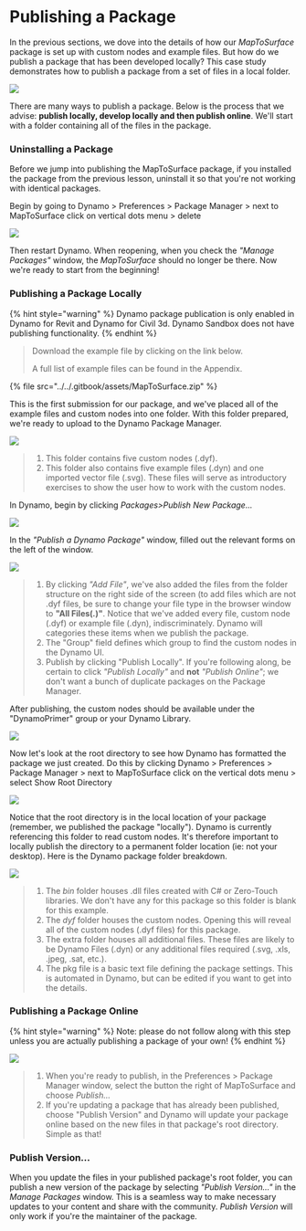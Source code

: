 # Publishing a Package

In the previous sections, we dove into the details of how our _MapToSurface_ package is set up with custom nodes and example files. But how do we publish a package that has been developed locally? This case study demonstrates how to publish a package from a set of files in a local folder.

![](<../images/6-2/4/publish a package - custom nodes 01.jpg>)

There are many ways to publish a package. Below is the process that we advise: **publish locally, develop locally and then publish online**. We'll start with a folder containing all of the files in the package.

### Uninstalling a Package

Before we jump into publishing the MapToSurface package, if you installed the package from the previous lesson, uninstall it so that you're not working with identical packages.

Begin by going to Dynamo > Preferences > Package Manager > next to MapToSurface click on vertical dots menu > delete

![](<../images/6-2/4/publish a package - delete package.jpg>)

Then restart Dynamo. When reopening, when you check the _"Manage Packages"_ window, the _MapToSurface_ should no longer be there. Now we're ready to start from the beginning!

### Publishing a Package Locally

{% hint style="warning" %}
Dynamo package publication is only enabled in Dynamo for Revit and Dynamo for Civil 3d. Dynamo Sandbox does not have publishing functionality.
{% endhint %}

> Download the example file by clicking on the link below.
>
> A full list of example files can be found in the Appendix.

{% file src="../../.gitbook/assets/MapToSurface.zip" %}

This is the first submission for our package, and we've placed all of the example files and custom nodes into one folder. With this folder prepared, we're ready to upload to the Dynamo Package Manager.

![](<../images/6-2/4/publish a package - publish locally 01.jpg>)

> 1. This folder contains five custom nodes (.dyf).
> 2. This folder also contains five example files (.dyn) and one imported vector file (.svg). These files will serve as introductory exercises to show the user how to work with the custom nodes.

In Dynamo, begin by clicking _Packages>Publish New Package..._

![](<../images/6-2/4/publish a package - publish locally 02.jpg>)

In the _"Publish a Dynamo Package"_ window, filled out the relevant forms on the left of the window.

![](<../images/6-2/4/publish a package - publish locally 03.jpg>)

> 1. By clicking _"Add File"_, we've also added the files from the folder structure on the right side of the screen (to add files which are not .dyf files, be sure to change your file type in the browser window to **"All Files(**_**.**_**)"**. Notice that we've added every file, custom node (.dyf) or example file (.dyn), indiscriminately. Dynamo will categories these items when we publish the package.
> 2. The "Group" field defines which group to find the custom nodes in the Dynamo UI.
> 3. Publish by clicking "Publish Locally". If you're following along, be certain to click _"Publish Locally"_ and **not** _"Publish Online"_; we don't want a bunch of duplicate packages on the Package Manager.

After publishing, the custom nodes should be available under the "DynamoPrimer" group or your Dynamo Library.

![](<../images/6-2/4/publish a package - publish locally 04.jpg>)

Now let's look at the root directory to see how Dynamo has formatted the package we just created. Do this by clicking Dynamo > Preferences > Package Manager > next to MapToSurface click on the vertical dots menu > select Show Root Directory

![](<../images/6-2/4/publish a package - publish locally 05.jpg>)

Notice that the root directory is in the local location of your package (remember, we published the package "locally"). Dynamo is currently referencing this folder to read custom nodes. It's therefore important to locally publish the directory to a permanent folder location (ie: not your desktop). Here is the Dynamo package folder breakdown.

![](<../images/6-2/4/publish a package - publish locally 06.jpg>)

> 1. The _bin_ folder houses .dll files created with C# or Zero-Touch libraries. We don't have any for this package so this folder is blank for this example.
> 2. The _dyf_ folder houses the custom nodes. Opening this will reveal all of the custom nodes (.dyf files) for this package.
> 3. The extra folder houses all additional files. These files are likely to be Dynamo Files (.dyn) or any additional files required (.svg, .xls, .jpeg, .sat, etc.).
> 4. The pkg file is a basic text file defining the package settings. This is automated in Dynamo, but can be edited if you want to get into the details.

### Publishing a Package Online

{% hint style="warning" %}
Note: please do not follow along with this step unless you are actually publishing a package of your own!
{% endhint %}

![](<../images/6-2/4/publish a package - publish online 01.jpg>)

> 1. When you're ready to publish, in the Preferences > Package Manager window, select the button the right of MapToSurface and choose _Publish..._
> 2. If you're updating a package that has already been published, choose "Publish Version" and Dynamo will update your package online based on the new files in that package's root directory. Simple as that!

### Publish Version...

When you update the files in your published package's root folder, you can publish a new version of the package by selecting _"Publish Version..."_ in the _Manage Packages_ window. This is a seamless way to make necessary updates to your content and share with the community. _Publish Version_ will only work if you're the maintainer of the package.
